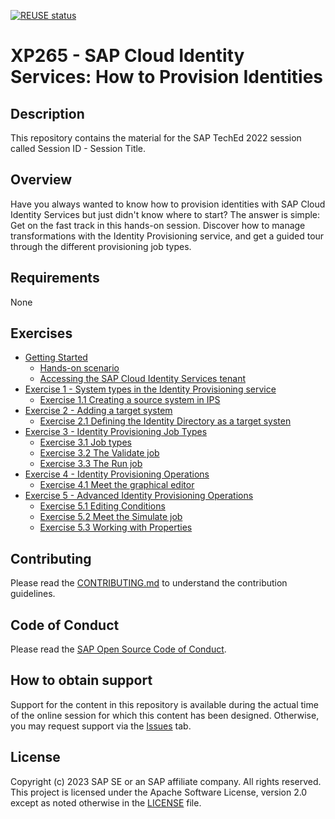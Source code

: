 [![REUSE status](https://api.reuse.software/badge/github.com/SAP-samples/teched2023-XP265)](https://api.reuse.software/info/github.com/SAP-samples/teched2023-XP265)

# XP265 - SAP Cloud Identity Services: How to Provision Identities 


## Description

This repository contains the material for the SAP TechEd 2022 session called Session ID - Session Title.  

## Overview

Have you always wanted to know how to provision identities with SAP Cloud Identity Services but just didn't know where to start? The answer is simple: Get on the fast track in this hands-on session. Discover how to manage transformations with the Identity Provisioning service, and get a guided tour through the different provisioning job types.


## Requirements

None

## Exercises

- [Getting Started](exercises/ex0/)
    - [Hands-on scenario](exercises/ex0#Hands-on-scenario)
    - [Accessing the SAP Cloud Identity Services tenant](exercises/ex0#Accessing-the-SAP-Cloud-Identity-Services-tenan)
- [Exercise 1 - System types in the Identity Provisioning service ](exercises/ex1/)
    - [Exercise 1.1 Creating a source system in IPS](exercises/ex1#Exercise-1.1-Creating-a-source-system-in-IPS)
- [Exercise 2 - Adding a target system](exercises/ex2/)
    - [Exercise 2.1 Defining the Identity Directory as a target systen](exercises/ex2#Exercise-2.1-Defining-the-Identity-Directory-as-a-target-systen)
- [Exercise 3 - Identity Provisioning Job Types](exercises/ex3/)
    - [Exercise 3.1 Job types](exercises/ex3#Exercise-3.1-Job-types)
    - [Exercise 3.2 The Validate job](exercises/ex3#Exercise-3.2-The-Validate-job)
    - [Exercise 3.3 The Run job](exercises/ex3#Exercise-3.3-The-Run-job)
- [Exercise 4 - Identity Provisioning Operations](exercises/ex4/)
    - [Exercise 4.1 Meet the graphical editor](exercises/ex4#Exercise-4.1-Meet-the-graphical-editor)
- [Exercise 5 - Advanced Identity Provisioning Operations](exercises/ex5/)
    - [Exercise 5.1 Editing Conditions](exercises/ex5#Exercise-5.1-Editing-Conditions)
    - [Exercise 5.2 Meet the Simulate job](exercises/ex5#Exercise-5.2-Meet-the-Simulate-job)
    - [Exercise 5.3 Working with Properties](exercises/ex5#Exercise-5.3-Working-with-Properties)

## Contributing
Please read the [CONTRIBUTING.md](./CONTRIBUTING.md) to understand the contribution guidelines.

## Code of Conduct
Please read the [SAP Open Source Code of Conduct](https://github.com/SAP-samples/.github/blob/main/CODE_OF_CONDUCT.md).

## How to obtain support

Support for the content in this repository is available during the actual time of the online session for which this content has been designed. Otherwise, you may request support via the [Issues](../../issues) tab.

## License
Copyright (c) 2023 SAP SE or an SAP affiliate company. All rights reserved. This project is licensed under the Apache Software License, version 2.0 except as noted otherwise in the [LICENSE](LICENSES/Apache-2.0.txt) file.
